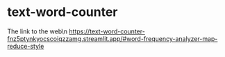 # text-word-counter
The link to the web\n
https://text-word-counter-fnz5ptynkyocscoiqzzamg.streamlit.app/#word-frequency-analyzer-map-reduce-style
